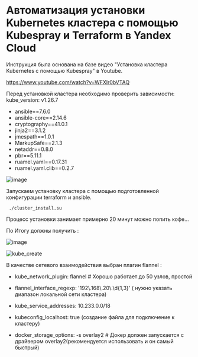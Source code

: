# Автоматизация установки Kubernetes кластера с помощью Kubespray и Terraform в Yandex Cloud

Инструкция была основана на базе видео "Установка кластера Kubernetes с помощью Kubespray" в Youtube. 

https://www.youtube.com/watch?v=WFXlr0bVTAQ

Перед установкой кластера необходимо проверить зависимости: kube_version: v1.26.7

- ansible==7.6.0
- ansible-core==2.14.6
- cryptography==41.0.1
- jinja2==3.1.2
- jmespath==1.0.1
- MarkupSafe==2.1.3
- netaddr==0.8.0
- pbr==5.11.1
- ruamel.yaml==0.17.31
- ruamel.yaml.clib==0.2.7

![image](https://github.com/usmanofff/kubespray_setup/assets/74288450/97deceeb-eaae-4dd9-a458-1081e49713e3)

Запускаем установку кластера с помощью подготовленной конфигурации terraform и ansible.

``` ./cluster_install.su```

Процесс установки занимает примерно 20 минут можно попить кофе...

По Итогу должны получить :

![image](https://github.com/usmanofff/kubespray_setup/assets/74288450/64020284-a8fd-4392-854a-9bc75ba1bbdc)


![kube_create](https://github.com/usmanofff/kubespray_setup/assets/74288450/1a35cba6-b97b-41e3-a54f-e5bde488d159)

В качестве сетевого взаимодействия выбран плагин flannel :

- kube_network_plugin: flannel # Хорошо работает до 50 узлов, простой

- flannel_interface_regexp: '192\\.168\\.20\\.\\d{1,3}' ( нужно указать диапазон  локальной сети кластера)

- kube_service_addresses: 10.233.0.0/18

- kubeconfig_localhost: true (создание файла для подключение к кластеру)

- docker_storage_options: -s overlay2 # Докер должен запускается с драйвером overlay2(рекомендуется использовать и он самый быстрый)














